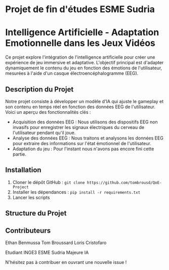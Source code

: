 # Projet de fin d'études ESME Sudria
# Intelligence Artificielle - Adaptation Emotionnelle dans les Jeux Vidéos

Ce projet explore l'intégration de l'intelligence artificielle pour créer une expérience de jeu immersive et adaptative. L'objectif principal est d'adapter dynamiquement le contenu du jeu en fonction des émotions de l'utilisateur, mesurées à l'aide d'un casque électroencéphalogramme (EEG).

## Description du Projet

Notre projet consiste à développer un modèle d'IA qui ajuste le gameplay et son contenu en temps réel en fonction des données EEG de l'utilisateur. 
Voici un aperçu des fonctionnalités clés :

- Acquisition des données EEG : Nous utilisons des dispositifs EEG non invasifs pour enregistrer les signaux électriques du cerveau de l'utilisateur pendant qu'il joue.
- Analyse des données EEG : Nous traitons et analysons les données EEG pour extraire des informations sur l'état émotionnel de l'utilisateur.
- Adaptation du jeu : Pour l'instant nous n'avons pas encore fini cette partie.

## Installation

1. Cloner le dépôt GitHub : `git clone https://github.com/tombrousd/QoE-Project`
2. Installer les dépendances : `pip install -r requirements.txt`
3. Lancer les scripts

## Structure du Projet

## Contributeurs

Ethan Benmussa
Tom Broussard
Loris Cristofaro

Etudiant INGE3 ESME Sudria Majeure IA

N'hésitez pas à contribuer en ouvrant une nouvelle issue !
